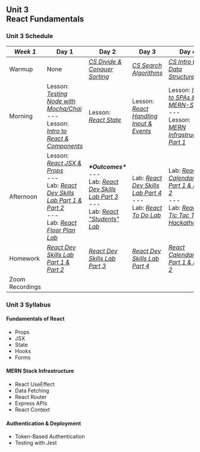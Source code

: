 ## Unit 3 <br> React Fundamentals

### Unit 3 Schedule
| ***Week 1*** | Day 1 | Day 2 | Day 3 | Day 4 | Day 5 |
| -- | -- | -- | -- | -- | -- |
| Warmup | None | [*CS Divide & Conquer Sorting*](/computer-science/05-cs-divide-and-conquer-sorts/) | [*CS Search Algorithms*](/computer-science/06-cs-search-algorithms/) | [*CS Intro to Data Structures*](/computer-science/07a-intro-data-structures/) | [*Codewars*]() |
| Morning | Lesson: [*Testing Node with Mocha/Chai*](/)<br>---<br>Lesson: [*Intro to React & Components*](/) | Lesson: [*React State*](/) | Lesson: [*React Handling Input & Events*](/) | Lesson: [*Intro to SPAs & MERN-Stack*](/)<br>---<br>Lesson: [*MERN Infrastructure Part 1*](/) | Lesson: [*MERN Infrastructure Part 2*]()<br>---<br>Lesson: [*MERN Infrastructure Part 3*]() |
| Afternoon | Lesson: [*React JSX & Props*]()<br>---<br>Lab: [*React Dev Skills Lab Part 1 & Part 2*]()<br>---<br>Lab: [*React Floor Plan Lab*]() | ***\*Outcomes\****<br>---<br>Lab: [*React Dev Skills Lab Part 3*]()<br>---<br>Lab: [*React "Students" Lab*]() | Lab: [*React Dev Skills Lab Part 4*]()<br>---<br>Lab: [*React To Do Lab*]() | Lab: [*React Calendar Lab Part 1 & Part 2*]()<br>---<br>Lab: [*React Tic Tac Toe Hackathon*]() | Lab: [*React Movies Lab Part 1 & Part 2*]() |
| Homework | [*React Dev Skills Lab Part 1 & Part 2*]() | [*React Dev Skills Lab Part 3*]() | [*React Dev Skills Lab Part 4*]() | [*React Calendar Lab Part 1 & Part 2*]() | [*React Movies Lab Part 1 & Part 2*]() |
| Zoom Recordings |  |  |  |  |  |

### Unit 3 Syllabus

#### Fundamentals of React
- Props
- JSX
- State
- Hooks
- Forms
  
#### MERN Stack Infrastructure
- React UseEffect
- Data Fetching
- React Router
- Express APIs
- React Context
  
#### Authentication & Deployment
- Token-Based Authentication
- Testing with Jest
